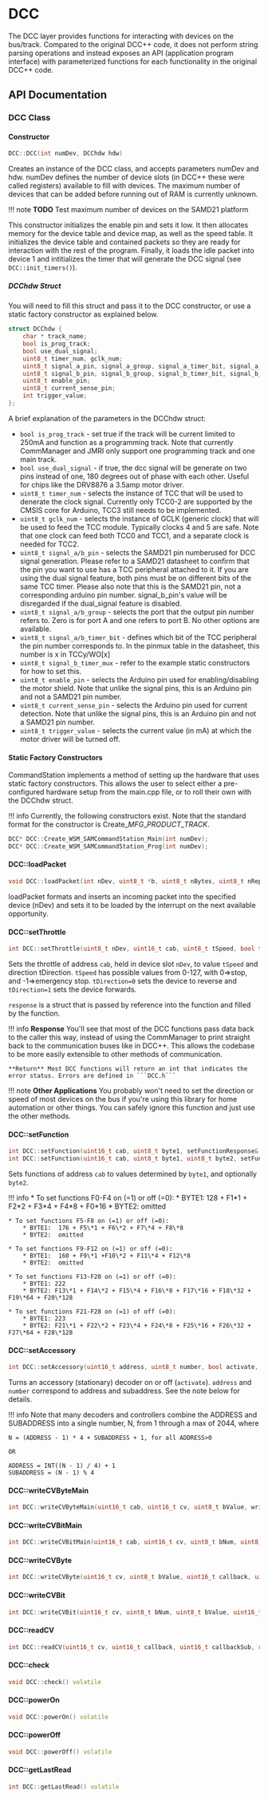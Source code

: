 # DCC
The DCC layer provides functions for interacting with devices on the bus/track. Compared to the original DCC++ code, it does not perform string parsing operations and instead exposes an API (application program interface) with parameterized functions for each functionality in the original DCC++ code.
## API Documentation
### DCC Class
#### Constructor 

```cpp
DCC::DCC(int numDev, DCChdw hdw)
```

Creates an instance of the DCC class, and accepts parameters numDev and hdw. numDev defines the number of device slots (in DCC++ these were called registers) available to fill with devices. The maximum number of devices that can be added before running out of RAM is currently unknown.

!!! note
    **TODO** Test maximum number of devices on the SAMD21 platform

This constructor initializes the enable pin and sets it low. It then allocates memory for the device table and device map, as well as the speed table. It initializes the device table and contained packets so they are ready for interaction with the rest of the program. Finally, it loads the idle packet into device 1 and intitializes the timer that will generate the DCC signal (see ```DCC::init_timers()```).

##### DCChdw Struct
You will need to fill this struct and pass it to the DCC constructor, or use a static factory constructor as explained below.

```cpp
struct DCChdw {
    char * track_name;
    bool is_prog_track;
    bool use_dual_signal;
    uint8_t timer_num, gclk_num;
    uint8_t signal_a_pin, signal_a_group, signal_a_timer_bit, signal_a_timer_mux;
    uint8_t signal_b_pin, signal_b_group, signal_b_timer_bit, signal_b_timer_mux;
    uint8_t enable_pin;
    uint8_t current_sense_pin;
    int trigger_value;
};
```
A brief explanation of the parameters in the DCChdw struct:

- ```bool is_prog_track``` - set true if the track will be current limited to 250mA and function as a programming track. Note that currently CommManager and JMRI only support one programming track and one main track.
- ```bool use_dual_signal``` - if true, the dcc signal will be generate on two pins instead of one, 180 degrees out of phase with each other. Useful for chips like the DRV8876 a 3.5amp motor driver.
- ```uint8_t timer_num``` - selects the instance of TCC that will be used to denerate the clock signal. Currently only TCC0-2 are supported by the CMSIS core for Arduino, TCC3 still needs to be implemented. 
- ```uint8_t gclk_num``` - selects the instance of GCLK (generic clock) that will be used to feed the TCC module. Typically clocks 4 and 5 are safe. Note that one clock can feed both TCC0 and TCC1, and a separate clock is needed for TCC2.
- ```uint8_t signal_a/b_pin``` - selects the SAMD21 pin numberused for DCC signal generation. Please refer to a SAMD21 datasheet to confirm that the pin you want to use has a TCC peripheral attached to it. If you are using the dual signal feature, both pins must be on different bits of the same TCC timer. Please also note that this is the SAMD21 pin, not a corresponding arduino pin number. signal_b_pin's value will be disregarded if the dual_signal feature is disabled.
- ```uint8_t signal_a/b_group``` - selects the port that the output pin number refers to. Zero is for port A and one refers to port B. No other options are available.
- ```uint8_t signal_a/b_timer_bit``` - defines which bit of the TCC peripheral the pin number corresponds to. In the pinmux table in the datasheet, this number is x in TCCy/WO[x]
- ```uint8_t signal_b_timer_mux``` - refer to the example static constructors for how to set this.
- ```uint8_t enable_pin``` - selects the Arduino pin used for enabling/disabling the motor shield. Note that unlike the signal pins, this is an Arduino pin and not a SAMD21 pin number.
- ```uint8_t current_sense_pin``` - selects the Arduino pin used for current detection. Note that unlike the signal pins, this is an Arduino pin and not a SAMD21 pin number.
- ```uint8_t trigger_value``` - selects the current value (in mA) at which the motor driver will be turned off.

#### Static Factory Constructors
CommandStation implements a method of setting up the hardware that uses static factory constructors. This allows the user to select either a pre-configured hardware setup from the main.cpp file, or to roll their own with the DCChdw struct.

!!! info
    Currently, the following constructors exist. Note that the standard format for the constructor is Create_*MFG*\_*PRODUCT*\_*TRACK*.

```cpp
DCC* DCC::Create_WSM_SAMCommandStation_Main(int numDev);
DCC* DCC::Create_WSM_SAMCommandStation_Prog(int numDev);
```

#### DCC::loadPacket

```cpp
void DCC::loadPacket(int nDev, uint8_t *b, uint8_t nBytes, uint8_t nRepeat) volatile
```

loadPacket formats and inserts an incoming packet into the specified device (nDev) and sets it to be loaded by the interrupt on the next available opportunity. 

#### DCC::setThrottle

```cpp
int DCC::setThrottle(uint8_t nDev, uint16_t cab, uint8_t tSpeed, bool tDirection, setThrottleResponse& response) volatile
```

Sets the throttle of address ```cab```, held in device slot ```nDev```, to value ```tSpeed``` and direction tDirection. ```tSpeed``` has possible values from 0-127, with 0=>stop, and -1=>emergency stop. ```tDirection=0``` sets the device to reverse and ```tDirection=1``` sets the device forwards.

```response``` is a struct that is passed by reference into the function and filled by the function. 

!!! info
    **Response** You'll see that most of the DCC functions pass data back to the caller this way, instead of using the CommManager to print straight back to the communication buses like in DCC++. This allows the codebase to be more easily extensible to other methods of communication.
    
    **Return** Most DCC functions will return an int that indicates the error status. Errors are defined in ```DCC.h```

!!! note
    **Other Applications** You probably won't need to set the direction or speed of most devices on the bus if you're using this library for home automation or other things. You can safely ignore this function and just use the other methods.

#### DCC::setFunction

```cpp
int DCC::setFunction(uint16_t cab, uint8_t byte1, setFunctionResponse& response) volatile
int DCC::setFunction(uint16_t cab, uint8_t byte1, uint8_t byte2, setFunctionResponse& response) volatile 
```

Sets functions of address ```cab``` to values determined by ```byte1```, and optionally ```byte2```.

!!! info
    *   To set functions F0-F4 on (=1) or off (=0):
        * BYTE1:  128 + F1\*1 + F2\*2 + F3\*4 + F4\*8 + F0\*16
        * BYTE2:  omitted

    * To set functions F5-F8 on (=1) or off (=0):
        * BYTE1:  176 + F5\*1 + F6\*2 + F7\*4 + F8\*8
        * BYTE2:  omitted

    * To set functions F9-F12 on (=1) or off (=0):
        * BYTE1:  160 + F9\*1 +F10\*2 + F11\*4 + F12\*8
        * BYTE2:  omitted

    * To set functions F13-F20 on (=1) or off (=0):
        * BYTE1: 222
        * BYTE2: F13\*1 + F14\*2 + F15\*4 + F16\*8 + F17\*16 + F18\*32 + F19\*64 + F20\*128

    * To set functions F21-F28 on (=1) of off (=0):
        * BYTE1: 223
        * BYTE2: F21\*1 + F22\*2 + F23\*4 + F24\*8 + F25\*16 + F26\*32 + F27\*64 + F28\*128

#### DCC::setAccessory

```cpp
int DCC::setAccessory(uint16_t address, uint8_t number, bool activate, setAccessoryResponse& response) volatile
```

Turns an accessory (stationary) decoder on or off (```activate```). ```address``` and ```number``` correspond to address and subaddress. See the note below for details.

!!! info
    Note that many decoders and controllers combine the ADDRESS and SUBADDRESS into a single number, N, from  1 through a max of 2044, where

    N = (ADDRESS - 1) * 4 + SUBADDRESS + 1, for all ADDRESS>0
    
    OR

    ADDRESS = INT((N - 1) / 4) + 1
    SUBADDRESS = (N - 1) % 4

#### DCC::writeCVByteMain

```cpp
int DCC::writeCVByteMain(uint16_t cab, uint16_t cv, uint8_t bValue, writeCVByteMainResponse& response) volatile
```

#### DCC::writeCVBitMain

```cpp
int DCC::writeCVBitMain(uint16_t cab, uint16_t cv, uint8_t bNum, uint8_t bValue, writeCVBitMainResponse& response) volatile
```

#### DCC::writeCVByte

```cpp
int DCC::writeCVByte(uint16_t cv, uint8_t bValue, uint16_t callback, uint16_t callbackSub, writeCVByteResponse& response) volatile
```

#### DCC::writeCVBit

```cpp
int DCC::writeCVBit(uint16_t cv, uint8_t bNum, uint8_t bValue, uint16_t callback, uint16_t callbackSub, writeCVBitResponse& response) volatile
```

#### DCC::readCV

```cpp
int DCC::readCV(uint16_t cv, uint16_t callback, uint16_t callbackSub, readCVResponse& response) volatile
```

#### DCC::check

```cpp
void DCC::check() volatile
```

#### DCC::powerOn

```cpp
void DCC::powerOn() volatile
```

#### DCC::powerOff

```cpp
void DCC::powerOff() volatile
```

#### DCC::getLastRead

```cpp
int DCC::getLastRead() volatile
```
